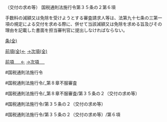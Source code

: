 （交付の求め等）
国税通則法施行令第３５条の２第６項

手数料の減額又は免除を受けようとする審査請求人等は、法第九十七条の三第一項の規定による交付を求める際に、併せて当該減額又は免除を求める旨及びその理由を記載した書面を担当審判官に提出しなければならない。

[条(全)](国税通則法施行＿令＿第３５条の２_.md)

[前項(全)←](国税通則法施行＿令＿第３５条の２第５項_.md)    [→次項(全)](国税通則法施行＿令＿第３５条の２第７項_.md)

[前項 　 ←](国税通則法施行＿令＿第３５条の２第５項.md)    [→次項 　 ](国税通則法施行＿令＿第３５条の２第７項.md)



#国税通則法施行令

#国税通則法施行令/_第８章不服審査

#国税通則法施行令/_第８章不服審査/第３５条の２（交付の求め等）

#国税通則法施行令/第３５条の２（交付の求め等）

#国税通則法施行令/第３５条の２（交付の求め等）/第６項

